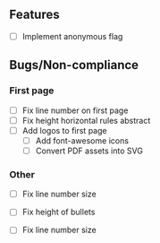 
## Features

- [ ] Implement anonymous flag

## Bugs/Non-compliance

### First page

- [ ] Fix line number on first page
- [ ] Fix height horizontal rules abstract
- [ ] Add logos to first page
    - [ ] Add font-awesome icons
    - [ ] Convert PDF assets into SVG

### Other

- [ ] Fix line number size
- [ ] Fix height of bullets
- [ ] Fix line number size


